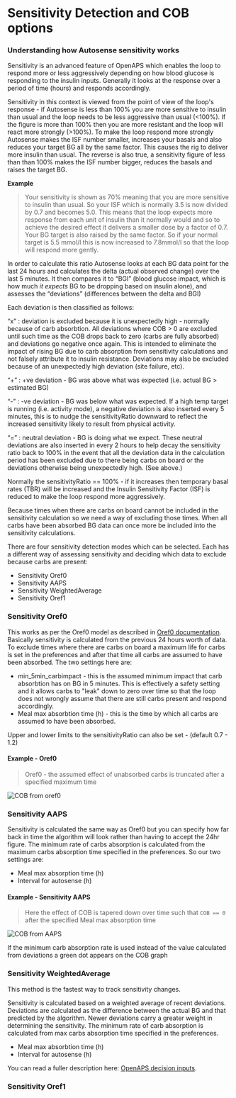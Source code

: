 # Sensitivity Detection and COB options

### Understanding how Autosense sensitivity works

Sensitivity is an advanced feature of OpenAPS which enables the loop to respond more or less aggressively depending on how blood glucose is responding to the insulin inputs. Generally it looks at the response over a period of time (hours) and responds accordingly.

Sensitivity in this context is viewed from the point of view of the loop's response - if Autosense is less than 100% you are more sensitive to insulin than usual and the loop needs to be less aggressive than usual (<100%). If the figure is more than 100% then you are more resistant and the loop will react more strongly (>100%). To make the loop respond more strongly Autosense makes the ISF number smaller, increases your basals and also reduces your target BG all by the same factor. This causes the rig to deliver more insulin than usual. The reverse is also true, a sensitivity figure of less than than 100% makes the ISF number bigger, reduces the basals and raises the target BG.

__Example__
> Your sensitivity is shown as 70% meaning that you are more sensitive to insulin than usual. So your ISF which is normally 3.5 is now divided by 0.7 and becomes 5.0. This means that the loop expects more response from each unit of insulin than it normally would and so to achieve the desired effect it delivers a smaller dose by a factor of 0.7. Your BG target is also raised by the same factor. So if your normal target is 5.5 mmol/l this is now increased to 7.8mmol/l so that the loop will respond more gently.


In order to calculate this ratio Autosense looks at each BG data point for the last 24 hours and calculates the delta (actual observed change) over the last 5 minutes. It then compares it to “BGI” (blood glucose impact, which is how much *it expects* BG to be dropping based on insulin alone), and assesses the “deviations” (differences between the delta and BGI)

Each deviation is then classified as follows:

“x” : deviation is excluded because it is unexpectedly high - normally because of carb absorbtion. All deviations where COB > 0 are excluded until such time as the COB drops back to zero (carbs are fully absorbed) and deviations go negative once again. This is intended to eliminate the impact of rising BG due to carb absorption from sensitivity calculations and not falsely attribute it to insulin resistance. Deviations may also be excluded because of an unexpectedly high deviation (site failure, etc).

“+” : +ve deviation - BG was above what was expected (i.e. actual BG > estimated BG)

“-” : -ve deviation - BG was below what was expected. If a high temp target is running (i.e. activity mode), a negative deviation is also inserted every 5 minutes, this is to nudge the sensitivityRatio downward to reflect the increased sensitivity likely to result from physical activity.

“=” : neutral deviation - BG is doing what we expect. These neutral deviations are also inserted in every 2 hours to help decay the sensitivity ratio back to 100% in the event that all the deviation data in the calculation period has been excluded due to there being carbs on board or the deviations otherwise being unexpectedly high. (See above.)

Normally the sensitivityRatio == 100% - if it increases then temporary basal rates (TBR) will be increased and the Insulin Sensitivity Factor (ISF) is reduced to make the loop respond more aggressively.

Because times when there are carbs on board cannot be included in the sensitivity calculation so we need a way of excluding those times. When all carbs have been absorbed BG data can once more be included into the sensitivity calculations.

There are four sensitivity detection modes which can be selected. Each has a different way of assessing sensitivity and deciding which data to exclude because carbs are present:

  * Sensitivity Oref0
  * Sensitivity AAPS
  * Sensitivity WeightedAverage
  * Sensitivity Oref1

### Sensitivity Oref0

This works as per the Oref0 model as described in [Oref0 documentation](https://openaps.readthedocs.io/en/latest/docs/Customize-Iterate/autosens.html#auto-sensitivity-mode-autosens). Basically sensitivity is calculated from the previous 24 hours worth of data. To exclude times where there are carbs on board a maximum life for carbs is set in the preferences and after that time all carbs are assumed to have been absorbed. The two settings here are:

  * min_5min_carbimpact - this is the assumed minimum impact that carb absorbtion has on BG in 5 minutes. This is effectively a safety setting and it allows carbs to "leak" down to zero over time so that the loop does not wrongly assume that there are still carbs present and respond accordingly.
  * Meal max absorbtion time (h) - this is the time by which all carbs are assumed to have been absorbed.

Upper and lower limits to the sensitivityRatio can also be set - (default 0.7 - 1.2)

#### Example - Oref0

> Oref0 - the assumed effect of unabsorbed carbs is truncated after a specified maximum time

![COB from oref0](../images/cob_oref0.png)

### Sensitivity AAPS

Sensitivity is calculated the same way as Oref0 but you can specify how far back in time the algorithm will look rather than having to accept the 24hr figure. The minimum rate of  carbs absorption is calculated from the maximum carbs absorption time specified in the preferences. So our two settings are:

  * Meal max absorption time (h)
  * Interval for autosense (h)
  
#### Example - Sensitivity AAPS

> Here the effect of COB is tapered down over time such that `COB == 0` after the specified Meal max absorption time

![COB from AAPS](../images/cob_aaps.png)

If the minimum carb absorption rate is used instead of the value calculated from deviations a green dot appears on the COB graph


### Sensitivity WeightedAverage

This method is the fastest way to track sensitivity changes.

Sensitivity is calculated based on a weighted average of recent deviations. Deviations are calculated as the difference between the actual BG and that predicted by the algorithm.  Newer deviations carry a greater weight in determining the sensitivity. The minimum rate of carb absorption is calculated from max carbs absorption time specified in the preferences. 


  * Meal max absorbtion time (h)
  * Interval for autosense (h)

You can read a fuller description here: [OpenAPS decision inputs](https://openaps.readthedocs.io/en/latest/docs/While%20You%20Wait%20For%20Gear/Understand-determine-basal.html#openaps-decision-inputs).

### Sensitivity Oref1
